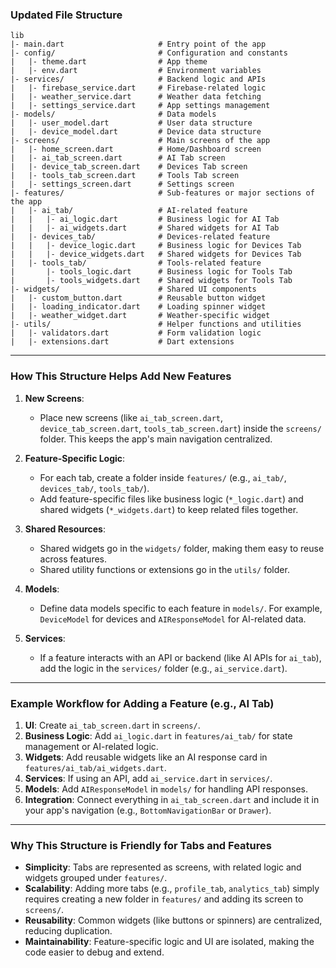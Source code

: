 
### Updated File Structure
```
lib
|- main.dart                     # Entry point of the app
|- config/                       # Configuration and constants
|   |- theme.dart                # App theme
|   |- env.dart                  # Environment variables
|- services/                     # Backend logic and APIs
|   |- firebase_service.dart     # Firebase-related logic
|   |- weather_service.dart      # Weather data fetching
|   |- settings_service.dart     # App settings management
|- models/                       # Data models
|   |- user_model.dart           # User data structure
|   |- device_model.dart         # Device data structure
|- screens/                      # Main screens of the app
|   |- home_screen.dart          # Home/Dashboard screen
|   |- ai_tab_screen.dart        # AI Tab screen
|   |- device_tab_screen.dart    # Devices Tab screen
|   |- tools_tab_screen.dart     # Tools Tab screen
|   |- settings_screen.dart      # Settings screen
|- features/                     # Sub-features or major sections of the app
|   |- ai_tab/                   # AI-related feature
|   |   |- ai_logic.dart         # Business logic for AI Tab
|   |   |- ai_widgets.dart       # Shared widgets for AI Tab
|   |- devices_tab/              # Devices-related feature
|   |   |- device_logic.dart     # Business logic for Devices Tab
|   |   |- device_widgets.dart   # Shared widgets for Devices Tab
|   |- tools_tab/                # Tools-related feature
|       |- tools_logic.dart      # Business logic for Tools Tab
|       |- tools_widgets.dart    # Shared widgets for Tools Tab
|- widgets/                      # Shared UI components
|   |- custom_button.dart        # Reusable button widget
|   |- loading_indicator.dart    # Loading spinner widget
|   |- weather_widget.dart       # Weather-specific widget
|- utils/                        # Helper functions and utilities
|   |- validators.dart           # Form validation logic
|   |- extensions.dart           # Dart extensions
```

---

### How This Structure Helps Add New Features

1. **New Screens**:
   - Place new screens (like `ai_tab_screen.dart`, `device_tab_screen.dart`, `tools_tab_screen.dart`) inside the `screens/` folder. This keeps the app's main navigation centralized.

2. **Feature-Specific Logic**:
   - For each tab, create a folder inside `features/` (e.g., `ai_tab/`, `devices_tab/`, `tools_tab/`).
   - Add feature-specific files like business logic (`*_logic.dart`) and shared widgets (`*_widgets.dart`) to keep related files together.

3. **Shared Resources**:
   - Shared widgets go in the `widgets/` folder, making them easy to reuse across features.
   - Shared utility functions or extensions go in the `utils/` folder.

4. **Models**:
   - Define data models specific to each feature in `models/`. For example, `DeviceModel` for devices and `AIResponseModel` for AI-related data.

5. **Services**:
   - If a feature interacts with an API or backend (like AI APIs for `ai_tab`), add the logic in the `services/` folder (e.g., `ai_service.dart`).

---

### Example Workflow for Adding a Feature (e.g., AI Tab)

1. **UI**: Create `ai_tab_screen.dart` in `screens/`.
2. **Business Logic**: Add `ai_logic.dart` in `features/ai_tab/` for state management or AI-related logic.
3. **Widgets**: Add reusable widgets like an AI response card in `features/ai_tab/ai_widgets.dart`.
4. **Services**: If using an API, add `ai_service.dart` in `services/`.
5. **Models**: Add `AIResponseModel` in `models/` for handling API responses.
6. **Integration**: Connect everything in `ai_tab_screen.dart` and include it in your app's navigation (e.g., `BottomNavigationBar` or `Drawer`).


---

### Why This Structure is Friendly for Tabs and Features

- **Simplicity**: Tabs are represented as screens, with related logic and widgets grouped under `features/`.
- **Scalability**: Adding more tabs (e.g., `profile_tab`, `analytics_tab`) simply requires creating a new folder in `features/` and adding its screen to `screens/`.
- **Reusability**: Common widgets (like buttons or spinners) are centralized, reducing duplication.
- **Maintainability**: Feature-specific logic and UI are isolated, making the code easier to debug and extend.
